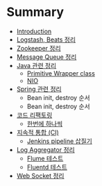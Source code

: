# Summary

* [Introduction](README.md)
* [Logstash, Beats 정리](logstash,_beats_c815_b9ac.md)
* [Zookeeper 정리](zookeeper_c815_b9ac.md)
* [Message Queue 정리](message_queue_c815_b9ac.md)
* [Java 관련 정리](java_ad00_b828_c815_b9ac.md)
   * [Primitive Wrapper class](primitive_wrapper_class.md)
   * [NIO](nio.md)
* [Spring 관련 정리](spring_ad00_b828_c815_b9ac.md)
   * Bean init, destroy 순서
   * Bean init, destroy 순서
* [코드 리팩토링](cf54_b4dc_b9ac_d329_d1a0_b9c1.md)
   * [한번에 하나씩](d55c_bc88_c5d0_d558_b098_c529.md)
* [지속적 통합 (CI)](c9c0_c18d_c801_d1b5_d569__ci.md)
   * [Jenkins pipeline 삽질기](jenkins_pipeline_c0bd_c9c8_ae30.md)
* [Log Aggregator 정리](log_aggregator_c815_b9ac.md)
   * [Flume 테스트](flume_d14c_c2a4_d2b8.md)
   * [Fluentd 테스트](fluentd_d14c_c2a4_d2b8.md)
* [Web Socket 정리](web_socket_c815_b9ac.md)

